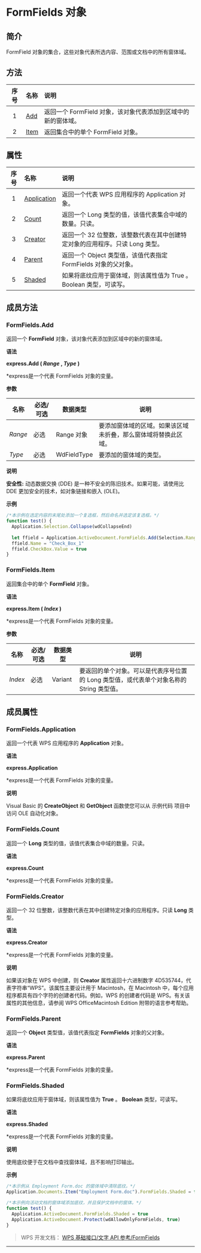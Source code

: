 # FormFields 对象

## 简介

FormField 对象的集合，这些对象代表所选内容、范围或文档中的所有窗体域。

## 方法

| 序号 | 名称                     | 说明                                                          |
|:----:|:-------------------------|:--------------------------------------------------------------|
|  1   | [Add](#FormFields.Add)   | 返回一个 FormField 对象，该对象代表添加到区域中的新的窗体域。 |
|  2   | [Item](#FormFields.Item) | 返回集合中的单个 FormField 对象。                             |

## 属性

| 序号 | 名称                                   | 说明                                                                         |
|:----:|:---------------------------------------|:-----------------------------------------------------------------------------|
|  1   | [Application](#FormFields.Application) | 返回一个代表 WPS 应用程序的 Application 对象。                               |
|  2   | [Count](#FormFields.Count)             | 返回一个 Long 类型的值，该值代表集合中域的数量。只读。                       |
|  3   | [Creator](#FormFields.Creator)         | 返回一个 32 位整数，该整数代表在其中创建特定对象的应用程序。只读 Long 类型。 |
|  4   | [Parent](#FormFields.Parent)           | 返回一个 Object 类型值，该值代表指定 FormFields 对象的父对象。               |
|  5   | [Shaded](#FormFields.Shaded)           | 如果将底纹应用于窗体域，则该属性值为 True 。 Boolean 类型，可读写。          |

## 成员方法

### FormFields.Add

返回一个 **FormField** 对象，该对象代表添加到区域中的新的窗体域。

**语法**

**express.Add ( *Range* , *Type* )**

\*express是一个代表 FormFields 对象的变量。

**参数**

| 名称    | 必选/可选 | 数据类型    | 说明                                                           |
|---------|-----------|-------------|----------------------------------------------------------------|
| *Range* | 必选      | Range 对象  | 要添加窗体域的区域。如果该区域未折叠，那么窗体域将替换此区域。 |
| *Type*  | 必选      | WdFieldType | 要添加的窗体域的类型。                                         |

**说明**

**安全性:** 动态数据交换 (DDE) 是一种不安全的陈旧技术。如果可能，请使用比 DDE 更加安全的技术，如对象链接和嵌入 (OLE)。

**示例**

``` JavaScript
/*本示例在选定内容的末尾处添加一个复选框，然后命名并选定该复选框。*/
function test() {
  Application.Selection.Collapse(wdCollapseEnd)
  
  let ffield = Application.ActiveDocument.FormFields.Add(Selection.Range, wdFieldFormCheckBox)
  ffield.Name = "Check_Box_1"
  ffield.CheckBox.Value = true
}
```

### FormFields.Item

返回集合中的单个 **FormField** 对象。

**语法**

**express.Item ( *Index* )**

\*express是一个代表 FormFields 对象的变量。

**参数**

| 名称    | 必选/可选 | 数据类型 | 说明                                                                                     |
|---------|-----------|----------|------------------------------------------------------------------------------------------|
| *Index* | 必选      | Variant  | 要返回的单个对象。可以是代表序号位置的 Long 类型值，或代表单个对象名称的 String 类型值。 |

## 成员属性

### FormFields.Application

返回一个代表 WPS 应用程序的 **Application** 对象。

**语法**

**express.Application**

\*express是一个代表 FormFields 对象的变量。

**说明**

Visual Basic 的 **CreateObject** 和 **GetObject** 函数使您可以从 示例代码 项目中访问 OLE 自动化对象。

### FormFields.Count

返回一个 **Long** 类型的值，该值代表集合中域的数量。只读。

**语法**

**express.Count**

\*express是一个代表 FormFields 对象的变量。

### FormFields.Creator

返回一个 32 位整数，该整数代表在其中创建特定对象的应用程序。只读 **Long** 类型。

**语法**

**express.Creator**

\*express是一个代表 FormFields 对象的变量。

**说明**

如果该对象在 WPS 中创建，则 **Creator** 属性返回十六进制数字 4D535744，代表字符串“WPS”。该属性主要设计用于 Macintosh，在 Macintosh 中，每个应用程序都具有四个字符的创建者代码。例如，WPS 的创建者代码是 WPS。有关该属性的其他信息，请参阅 WPS OfficeMacintosh Edition 附带的语言参考帮助。

### FormFields.Parent

返回一个 **Object** 类型值，该值代表指定 **FormFields** 对象的父对象。

**语法**

**express.Parent**

\*express是一个代表 FormFields 对象的变量。

### FormFields.Shaded

如果将底纹应用于窗体域，则该属性值为 **True** 。 **Boolean** 类型，可读写。

**语法**

**express.Shaded**

\*express是一个代表 FormFields 对象的变量。

**说明**

使用底纹便于在文档中查找窗体域，且不影响打印输出。

**示例**

``` JavaScript
/*本示例从 Employment Form.doc 的窗体域中清除底纹。*/
Application.Documents.Item("Employment Form.doc").FormFields.Shaded = false

/*本示例向活动文档的窗体域添加底纹，并且保护文档中的窗体。*/
function test() {
  Application.ActiveDocument.FormFields.Shaded = true
  Application.ActiveDocument.Protect(wdAllowOnlyFormFields, true)
}
```

> WPS 开发文档： [WPS 基础接口/文字 API 参考/FormFields](https://qn.cache.wpscdn.cn/encs/doc/office_v19/index.htm)

------------------------------------------------------------------------
